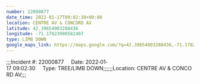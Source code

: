 ```yaml
---
number: 22000877
date_time: 2022-01-17T09:02:30+00:00
location: CENTRE AV & CONCORD AV
latitude: 42.39654003288436
longitude: -71.17823990582407
type: LIMB DOWN
google_maps_link: https://maps.google.com/?q=42.39654003288436,-71.17823990582407
---
```


;;;Incident #: 22000877     Date: 2022‐01‐17 09:02:30     Type: TREE/LIMB DOWN;;;;;;Location: CENTRE AV & CONCORD AV;;;

